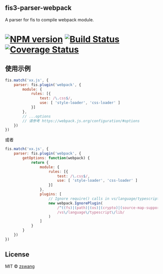 fis3-parser-webpack
-----

A parser for fis to compile webpack module.

# [![NPM version][npm-image]][npm-url] [![Build Status][travis-image]][travis-url] [![Coverage Status][coverage-image]][coverage-url]

## 使用示例

```js
fis.match('xx.js', {
    parser: fis.plugin('webpack', {
        module: {
            rules: [{
                test: /\.css$/,
                use: [ 'style-loader', 'css-loader' ]
            }]
        },
        // ...options
        // 请参考 https://webpack.js.org/configuration/#options
    })
})
```

或者

```js
fis.match('xx.js', {
    parser: fis.plugin('webpack', {
        getOptions: function(webpack) {
            return {
                module: {
                    rules: [{
                        test: /\.css$/,
                        use: [ 'style-loader', 'css-loader' ]
                    }]
                },
                plugins: [
                    // Ignore require() calls in vs/language/typescript/lib/typescriptServices.js
                    new webpack.IgnorePlugin(
                        /^((fs)|(path)|(os)|(crypto)|(source-map-support))$/,
                        /vs\/language\/typescript\/lib/
                    )
                ]
            }
        }
    })
})
```

## License

MIT © [zswang](http://weibo.com/zswang)

[npm-url]: https://npmjs.org/package/fis3-parser-webpack
[npm-image]: https://badge.fury.io/js/fis3-parser-webpack.svg
[travis-url]: https://travis-ci.org/zswang/fis3-parser-webpack
[travis-image]: https://travis-ci.org/zswang/fis3-parser-webpack.svg?branch=master
[coverage-url]: https://coveralls.io/github/zswang/fis3-parser-webpack?branch=master
[coverage-image]: https://coveralls.io/repos/zswang/fis3-parser-webpack/badge.svg?branch=master&service=github
